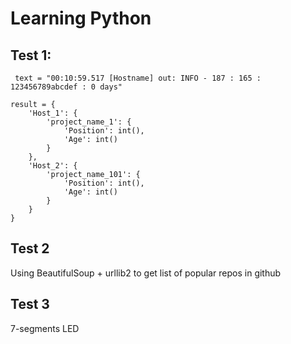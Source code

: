 # Learning Python

## Test 1:
`
text = "00:10:59.517 [Hostname] out: INFO - 187 : 165 : 123456789abcdef : 0 days"`

```
result = {
    'Host_1': {
        'project_name_1': {
            'Position': int(),
            'Age': int()
        }
    },
    'Host_2': {
        'project_name_101': {
            'Position': int(),
            'Age': int()
        }
    }
}
```

## Test 2
Using BeautifulSoup + urllib2 to get list of popular repos in github

## Test 3
7-segments LED

